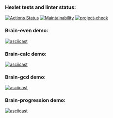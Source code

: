 ### Hexlet tests and linter status:
[![Actions Status](https://github.com/ianproletov/fullstack-javascript-project-lvl1/workflows/hexlet-check/badge.svg)](https://github.com/ianproletov/fullstack-javascript-project-lvl1/actions)
[![Maintainability](https://api.codeclimate.com/v1/badges/12368a2ff91cb4f3bbe1/maintainability)](https://codeclimate.com/github/ianproletov/fullstack-javascript-project-lvl1/maintainability)
[![project-check](https://github.com/ianproletov/fullstack-javascript-project-lvl1/actions/workflows/project-check.yml/badge.svg)](https://github.com/ianproletov/fullstack-javascript-project-lvl1/actions/workflows/project-check.yml)
### Brain-even demo:
[![asciicast](https://asciinema.org/a/495284.svg)](https://asciinema.org/a/495284)

### Brain-calc demo:
[![asciicast](https://asciinema.org/a/495298.svg)](https://asciinema.org/a/495298)

### Brain-gcd demo:
[![asciicast](https://asciinema.org/a/495920.svg)](https://asciinema.org/a/495920)

### Brain-progression demo:
[![asciicast](https://asciinema.org/a/495932.svg)](https://asciinema.org/a/495932)
